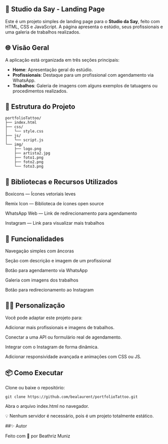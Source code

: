 ## 💖 Studio da Say - Landing Page

Este é um projeto simples de landing page para o **Studio da Say**, feito com HTML, CSS e JavaScript. A página apresenta o estúdio, seus profissionais e uma galeria de trabalhos realizados.

## 🌐 Visão Geral

A aplicação está organizada em três seções principais:

- **Home**: Apresentação geral do estúdio.
- **Profissionais**: Destaque para um profissional com agendamento via WhatsApp.
- **Trabalhos**: Galeria de imagens com alguns exemplos de tatuagens ou procedimentos realizados.

## 📁 Estrutura do Projeto

    portfolioTattoo/
    ├── index.html
    ├── css/
    │   └── style.css
    ├── js/
    │   └── script.js
    └── img/
        ├── logo.png
        ├── artista2.jpg
        ├── foto1.png
        ├── foto2.png
        └── foto3.png

## 🔗 Bibliotecas e Recursos Utilizados

  Boxicons — Ícones vetoriais leves

  Remix Icon — Biblioteca de ícones open source

  WhatsApp Web — Link de redirecionamento para agendamento

  Instagram — Link para visualizar mais trabalhos

## 📸 Funcionalidades

  Navegação simples com âncoras

  Seção com descrição e imagem de um profissional

  Botão para agendamento via WhatsApp

  Galeria com imagens dos trabalhos

  Botão para redirecionamento ao Instagram

## 🧑‍🎨 Personalização

Você pode adaptar este projeto para:

  Adicionar mais profissionais e imagens de trabalhos.

  Conectar a uma API ou formulário real de agendamento.

  Integrar com o Instagram de forma dinâmica.

  Adicionar responsividade avançada e animações com CSS ou JS.

## 📦 Como Executar

  Clone ou baixe o repositório:

    git clone https://github.com/bealaurent/portfolioTattoo.git

  Abra o arquivo index.html no navegador.

  💡 Nenhum servidor é necessário, pois é um projeto totalmente estático.

##✨ Autor

Feito com 💜 por Beathriz Muniz
